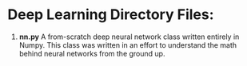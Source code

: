 # Deep Learning Directory Files:

1. __nn.py__ A from-scratch deep neural network class written entirely in Numpy. This class was written in an effort to understand the math behind neural networks from the ground up.
